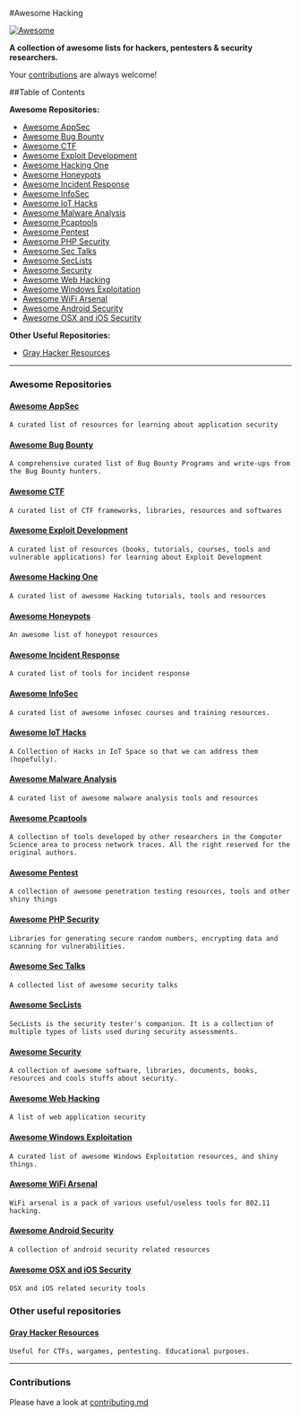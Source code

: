#Awesome Hacking

[![Awesome](https://cdn.rawgit.com/sindresorhus/awesome/d7305f38d29fed78fa85652e3a63e154dd8e8829/media/badge.svg)](https://github.com/sindresorhus/awesome)

**A collection of awesome lists for hackers, pentesters & security researchers.**

Your [contributions](contributing.md) are always welcome!

##Table of Contents

**Awesome Repositories:**

- [Awesome AppSec](#awesome-appsec)
- [Awesome Bug Bounty](#awesome-bug-bounty)
- [Awesome CTF](#awesome-ctf)
- [Awesome Exploit Development](#awesome-exploit-development)
- [Awesome Hacking One](#awesome-hacking-one)
- [Awesome Honeypots](#awesome-honeypots)
- [Awesome Incident Response](#awesome-incident-response)
- [Awesome InfoSec](#awesome-infosec)
- [Awesome IoT Hacks](#awesome-iot-hacks)
- [Awesome Malware Analysis](#awesome-malware-analysis)
- [Awesome Pcaptools](#awesome-pcaptools)
- [Awesome Pentest](#awesome-pentest)
- [Awesome PHP Security](#awesome-php-security)
- [Awesome Sec Talks](#awesome-sec-talks)
- [Awesome SecLists](#awesome-seclists)
- [Awesome Security](#awesome-security)
- [Awesome Web Hacking](#awesome-web-hacking)
- [Awesome Windows Exploitation](#awesome-windows-exploitation)
- [Awesome WiFi Arsenal](#awesome-wifi-arsenal)
- [Awesome Android Security](#awesome-android-security)
- [Awesome OSX and iOS Security](#awesome-osx-and-ios-security)

**Other Useful Repositories:**

- [Gray Hacker Resources](#gray-hacker-resources)

---

### Awesome Repositories

#### [Awesome AppSec](https://github.com/paragonie/awesome-appsec)
`A curated list of resources for learning about application security`

#### [Awesome Bug Bounty](https://github.com/djadmin/awesome-bug-bounty)
`A comprehensive curated list of Bug Bounty Programs and write-ups from the Bug Bounty hunters.`

#### [Awesome CTF](https://github.com/apsdehal/awesome-ctf)
`A curated list of CTF frameworks, libraries, resources and softwares`

#### [Awesome Exploit Development](https://github.com/FabioBaroni/awesome-exploit-development)
`A curated list of resources (books, tutorials, courses, tools and vulnerable applications) for learning about Exploit Development`

#### [Awesome Hacking One](https://github.com/carpedm20/awesome-hacking)
`A curated list of awesome Hacking tutorials, tools and resources`

#### [Awesome Honeypots](https://github.com/paralax/awesome-honeypots)
`An awesome list of honeypot resources`

#### [Awesome Incident Response](https://github.com/meirwah/awesome-incident-response)
`A curated list of tools for incident response`

#### [Awesome InfoSec](https://github.com/onlurking/awesome-infosec)
`A curated list of awesome infosec courses and training resources.`

#### [Awesome IoT Hacks](https://github.com/nebgnahz/awesome-iot-hacks)
`A Collection of Hacks in IoT Space so that we can address them (hopefully).`

#### [Awesome Malware Analysis](https://github.com/rshipp/awesome-malware-analysis)
`A curated list of awesome malware analysis tools and resources`

#### [Awesome Pcaptools](https://github.com/caesar0301/awesome-pcaptools)
`A collection of tools developed by other researchers in the Computer Science area to process network traces. All the right reserved for the original authors.`

#### [Awesome Pentest](https://github.com/enaqx/awesome-pentest)
`A collection of awesome penetration testing resources, tools and other shiny things`

#### [Awesome PHP Security](https://github.com/ziadoz/awesome-php#security)
`Libraries for generating secure random numbers, encrypting data and scanning for vulnerabilities.`

#### [Awesome Sec Talks](https://github.com/PaulSec/awesome-sec-talks)
`A collected list of awesome security talks`

#### [Awesome SecLists](https://github.com/danielmiessler/SecLists)
`SecLists is the security tester's companion. It is a collection of multiple types of lists used during security assessments.`

#### [Awesome Security](https://github.com/sbilly/awesome-security)
`A collection of awesome software, libraries, documents, books, resources and cools stuffs about security.`

#### [Awesome Web Hacking](https://github.com/infoslack/awesome-web-hacking)
`A list of web application security`

#### [Awesome Windows Exploitation](https://github.com/enddo/awesome-windows-exploitation)
`A curated list of awesome Windows Exploitation resources, and shiny things.`

#### [Awesome WiFi Arsenal](https://github.com/0x90/wifi-arsenal)
`WiFi arsenal is a pack of various useful/useless tools for 802.11 hacking.`

#### [Awesome Android Security](https://github.com/ashishb/android-security-awesome)
`A collection of android security related resources`

#### [Awesome OSX and iOS Security](https://github.com/ashishb/osx-and-ios-security-awesome)
`OSX and iOS related security tools`

### Other useful repositories

#### [Gray Hacker Resources](https://github.com/bt3gl/My-Gray-Hacker-Resources)
`Useful for CTFs, wargames, pentesting. Educational purposes.`

---

### Contributions

Please have a look at [contributing.md](contributing.md)

